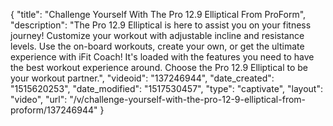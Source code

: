 {
    "title": "Challenge Yourself With The Pro 12.9 Elliptical From ProForm",
    "description": "The Pro 12.9 Elliptical is here to assist you on your fitness journey! Customize your workout with adjustable incline and resistance levels. Use the on-board workouts, create your own, or get the ultimate experience with iFit Coach! It's loaded with the features you need to have the best workout experience around. Choose the Pro 12.9 Elliptical to be your workout partner.",
    "videoid": "137246944",
    "date_created": "1515620253",
    "date_modified": "1517530457",
    "type": "captivate",
    "layout": "video",
    "url": "\/v\/challenge-yourself-with-the-pro-12-9-elliptical-from-proform\/137246944"
}